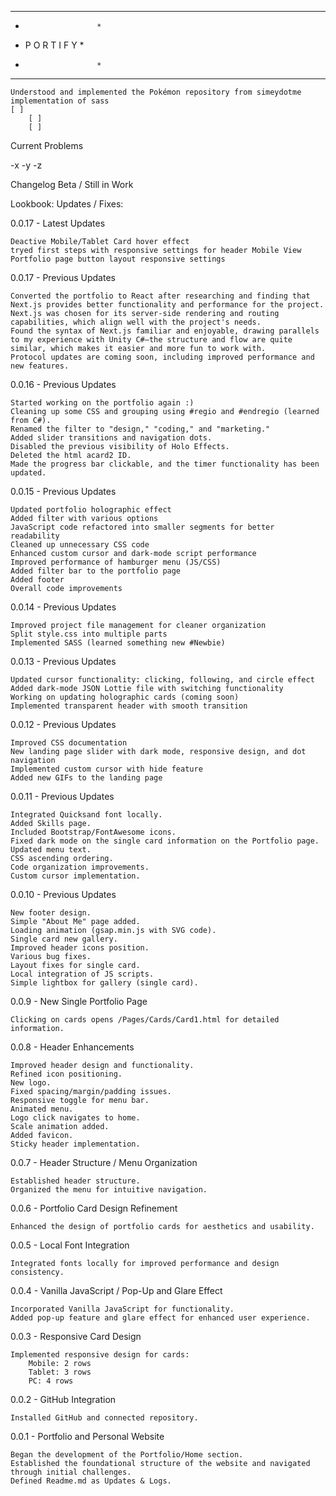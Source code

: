 ***********************
*                     *
*    P O R T I F Y    *
*                     *
***********************

    Understood and implemented the Pokémon repository from simeydotme
    implementation of sass
    [ ]
        [ ]
        [ ]

Current Problems

-x
-y
-z

Changelog
Beta / Still in Work

Lookbook:
Updates / Fixes:

0.0.17 - Latest Updates

    Deactive Mobile/Tablet Card hover effect
    tryed first steps with responsive settings for header Mobile View
    Portfolio page button layout responsive settings

0.0.17 - Previous Updates

    Converted the portfolio to React after researching and finding that Next.js provides better functionality and performance for the project.
    Next.js was chosen for its server-side rendering and routing capabilities, which align well with the project's needs.
    Found the syntax of Next.js familiar and enjoyable, drawing parallels to my experience with Unity C#—the structure and flow are quite similar, which makes it easier and more fun to work with.
    Protocol updates are coming soon, including improved performance and new features.

0.0.16 - Previous Updates

    Started working on the portfolio again :)
    Cleaning up some CSS and grouping using #regio and #endregio (learned from C#).
    Renamed the filter to "design," "coding," and "marketing."
    Added slider transitions and navigation dots.
    Disabled the previous visibility of Holo Effects.
    Deleted the html acard2 ID.
    Made the progress bar clickable, and the timer functionality has been updated.

0.0.15 - Previous Updates

    Updated portfolio holographic effect
    Added filter with various options
    JavaScript code refactored into smaller segments for better readability
    Cleaned up unnecessary CSS code
    Enhanced custom cursor and dark-mode script performance
    Improved performance of hamburger menu (JS/CSS)
    Added filter bar to the portfolio page
    Added footer
    Overall code improvements

0.0.14 - Previous Updates

    Improved project file management for cleaner organization
    Split style.css into multiple parts
    Implemented SASS (learned something new #Newbie)

0.0.13 - Previous Updates

    Updated cursor functionality: clicking, following, and circle effect
    Added dark-mode JSON Lottie file with switching functionality
    Working on updating holographic cards (coming soon)
    Implemented transparent header with smooth transition

0.0.12 - Previous Updates

    Improved CSS documentation
    New landing page slider with dark mode, responsive design, and dot navigation
    Implemented custom cursor with hide feature
    Added new GIFs to the landing page

0.0.11 - Previous Updates

    Integrated Quicksand font locally.
    Added Skills page.
    Included Bootstrap/FontAwesome icons.
    Fixed dark mode on the single card information on the Portfolio page.
    Updated menu text.
    CSS ascending ordering.
    Code organization improvements.
    Custom cursor implementation.

0.0.10 - Previous Updates

    New footer design.
    Simple "About Me" page added.
    Loading animation (gsap.min.js with SVG code).
    Single card new gallery.
    Improved header icons position.
    Various bug fixes.
    Layout fixes for single card.
    Local integration of JS scripts.
    Simple lightbox for gallery (single card).

0.0.9 - New Single Portfolio Page

    Clicking on cards opens /Pages/Cards/Card1.html for detailed information.

0.0.8 - Header Enhancements

    Improved header design and functionality.
    Refined icon positioning.
    New logo.
    Fixed spacing/margin/padding issues.
    Responsive toggle for menu bar.
    Animated menu.
    Logo click navigates to home.
    Scale animation added.
    Added favicon.
    Sticky header implementation.

0.0.7 - Header Structure / Menu Organization

    Established header structure.
    Organized the menu for intuitive navigation.

0.0.6 - Portfolio Card Design Refinement

    Enhanced the design of portfolio cards for aesthetics and usability.

0.0.5 - Local Font Integration

    Integrated fonts locally for improved performance and design consistency.

0.0.4 - Vanilla JavaScript / Pop-Up and Glare Effect

    Incorporated Vanilla JavaScript for functionality.
    Added pop-up feature and glare effect for enhanced user experience.

0.0.3 - Responsive Card Design

    Implemented responsive design for cards:
        Mobile: 2 rows
        Tablet: 3 rows
        PC: 4 rows

0.0.2 - GitHub Integration

    Installed GitHub and connected repository.

0.0.1 - Portfolio and Personal Website

    Began the development of the Portfolio/Home section.
    Established the foundational structure of the website and navigated through initial challenges.
    Defined Readme.md as Updates & Logs.

